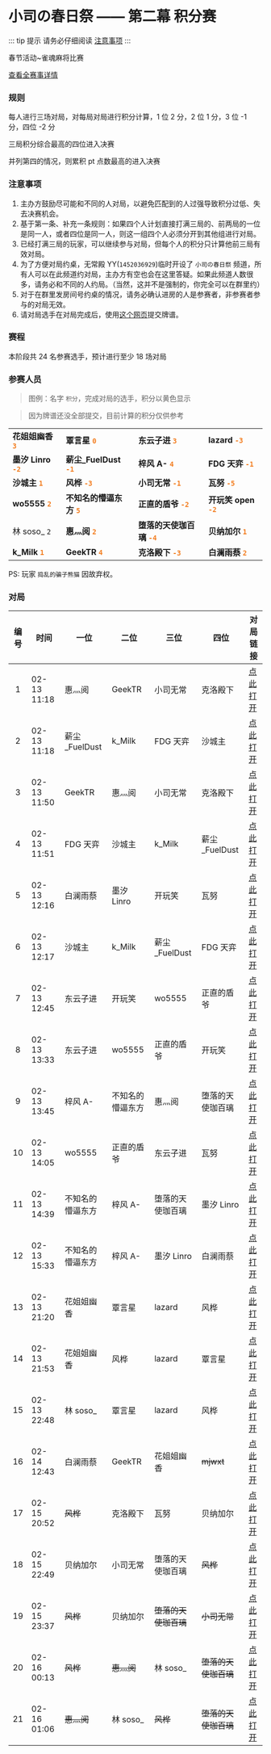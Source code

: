# 小司の春日祭 —— 第二幕 积分赛

::: tip 提示
请务必仔细阅读 [注意事项](#注意事项)
:::

春节活动~雀魂麻将比赛

[查看全赛事详情](./)

### 规则

每人进行三场对局，对每局对局进行积分计算，1 位 2 分，2 位 1 分，3 位 -1 分，四位 -2 分

三局积分综合最高的四位进入决赛

并列第四的情况，则累积 pt 点数最高的进入决赛

### 注意事项

1. 主办方鼓励尽可能和不同的人对局，以避免匹配到的人过强导致积分过低、失去决赛机会。
1. 基于第一条、补充一条规则：如果四个人计划直接打满三局的、前两局的一位是同一人，或者四位是同一人，则这一组四个人必须分开到其他组进行对局。
1. 已经打满三局的玩家，可以继续参与对局，但每个人的积分只计算他前三局有效对局。
1. 为了方便对局约桌，无常殿 YY(`1452036929`)临时开设了 `小司の春日祭` 频道，所有人可以在此频道约对局，主办方有空也会在这里答疑。如果此频道人数很多，请务必和不同的人约局。（当然，这并不是强制的，你完全可以在群里约）
1. 对于在群里发房间号约桌的情况，请务必确认进房的人是参赛者，非参赛者参与的对局无效。
1. 请对局选手在对局完成后，使用[这个网页](https://wj.qq.com/s2/8047309/9473/)提交牌谱。

### 赛程

本阶段共 24 名参赛选手，预计进行至少 18 场对局

### 参赛人员

> 图例：名字 `积分`，完成对局的选手，积分以黄色显示

> 因为牌谱还没全部提交，目前计算的积分仅供参考

<div class="players">

|                     |                          |                           |                      |
| ------------------- | ------------------------ | ------------------------- | -------------------- |
| **花姐姐幽香 `3`**  | **覃言星 `0`**           | **东云子进 `3`**          | **lazard `-3`**      |
| **墨汐 Linro `-2`** | **薪尘\_FuelDust `-1`**  | **梓风 A- `4`**           | **FDG 天弈 `-1`**    |
| **沙城主 `1`**      | **风桦 `-3`**            | **小司无常 `-1`**         | **瓦努 `-5`**        |
| **wo5555 `2`**      | **不知名的懵逼东方 `5`** | **正直的盾爷 `-2`**       | **开玩笑 open `-2`** |
| 林 soso\_ `2`       | **惠灬阅 `2`**           | **堕落的天使珈百璃 `-4`** | **贝纳加尔 `1`**     |
| **k_Milk `1`**      | **GeekTR `4`**           | **克洛殿下 `-3`**         | **白澜雨蔡 `2`**     |

</div>

PS: 玩家 `捣乱的骗子熊猫` 因故弃权。

### 对局

<div class="games">

| 编号 | 时间        | 一位             | 二位             | 三位                 | 四位                 | 对局链接            |
| :--: | ----------- | ---------------- | ---------------- | -------------------- | -------------------- | ------------------- |
|  1   | 02-13 11:18 | 惠灬阅           | GeekTR           | 小司无常             | 克洛殿下             | [点此打开][match01] |
|  2   | 02-13 11:18 | 薪尘\_FuelDust   | k_Milk           | FDG 天弈             | 沙城主               | [点此打开][match02] |
|  3   | 02-13 11:50 | GeekTR           | 惠灬阅           | 小司无常             | 克洛殿下             | [点此打开][match03] |
|  4   | 02-13 11:51 | FDG 天弈         | 沙城主           | k_Milk               | 薪尘\_FuelDust       | [点此打开][match04] |
|  5   | 02-13 12:16 | 白澜雨蔡         | 墨汐 Linro       | 开玩笑               | 瓦努                 | [点此打开][match05] |
|  6   | 02-13 12:17 | 沙城主           | k_Milk           | 薪尘\_FuelDust       | FDG 天弈             | [点此打开][match06] |
|  7   | 02-13 12:45 | 东云子进         | 开玩笑           | wo5555               | 正直的盾爷           | [点此打开][match07] |
|  8   | 02-13 13:33 | 东云子进         | wo5555           | 正直的盾爷           | 开玩笑               | [点此打开][match08] |
|  9   | 02-13 13:45 | 梓风 A-          | 不知名的懵逼东方 | 惠灬阅               | 堕落的天使珈百璃     | [点此打开][match09] |
|  10  | 02-13 14:05 | wo5555           | 正直的盾爷       | 东云子进             | 瓦努                 | [点此打开][match10] |
|  11  | 02-13 14:39 | 不知名的懵逼东方 | 梓风 A-          | 堕落的天使珈百璃     | 墨汐 Linro           | [点此打开][match11] |
|  12  | 02-13 15:33 | 不知名的懵逼东方 | 梓风 A-          | 墨汐 Linro           | 白澜雨蔡             | [点此打开][match12] |
|  13  | 02-13 21:20 | 花姐姐幽香       | 覃言星           | lazard               | 风桦                 | [点此打开][match13] |
|  14  | 02-13 21:53 | 花姐姐幽香       | 风桦             | lazard               | 覃言星               | [点此打开][match14] |
|  15  | 02-13 22:48 | 林 soso\_        | 覃言星           | lazard               | 风桦                 | [点此打开][match15] |
|  16  | 02-14 12:43 | 白澜雨蔡         | GeekTR           | 花姐姐幽香           | ~~mjwxt~~            | [点此打开][match16] |
|  17  | 02-15 20:52 | ~~风桦~~         | 克洛殿下         | 瓦努                 | 贝纳加尔             | [点此打开][match17] |
|  18  | 02-15 22:49 | 贝纳加尔         | 小司无常         | 堕落的天使珈百璃     | ~~风桦~~             | [点此打开][match18] |
|  19  | 02-15 23:37 | ~~风桦~~         | 贝纳加尔         | ~~堕落的天使珈百璃~~ | ~~小司无常~~         | [点此打开][match19] |
|  20  | 02-16 00:13 | ~~风桦~~         | ~~惠灬阅~~       | 林 soso\_            | ~~堕落的天使珈百璃~~ | [点此打开][match20] |
|  21  | 02-16 01:06 | ~~惠灬阅~~       | 林 soso\_        | ~~风桦~~             | ~~堕落的天使珈百璃~~ | [点此打开][match21] |

</div>

[match01]: https://game.maj-soul.com/1/?paipu=210213-e381cf49-dc03-4843-ae52-49210f27df1a_a88885562
[match02]: https://game.maj-soul.com/1/?paipu=210213-37825454-1b4c-4c54-a20a-b5a2bc523411_a111398079
[match03]: https://game.maj-soul.com/1/?paipu=210213-d8b8c777-6811-4dc5-8b1d-459b564de10e_a88885562
[match04]: https://game.maj-soul.com/1/?paipu=210213-04ab80be-509c-4bc0-837d-0a236e7045b5_a111398079
[match05]: https://game.maj-soul.com/1/?paipu=210213-6a78493d-0b32-4919-8ade-1604ce9f8735_a91795565
[match06]: https://game.maj-soul.com/1/?paipu=210213-801e718a-16f5-4064-83ef-c97d8808d2c6_a111398079
[match07]: https://game.maj-soul.com/1/?paipu=210213-8a3bda94-609f-4836-9002-0f16f2000d01_a93274301
[match08]: https://game.maj-soul.com/1/?paipu=210213-a8a524c5-1117-4c33-b105-9b4f2dcd76a2_a93274301
[match09]: https://game.maj-soul.com/1/?paipu=210213-c9fe6984-3135-47b2-a638-940d440de200_a54158259
[match10]: https://game.maj-soul.com/1/?paipu=210213-6d6bd61f-11a8-4fe2-8aad-a282f053e3fc_a93274301
[match11]: https://game.maj-soul.com/1/?paipu=210213-ad1cf1ef-8c92-4e89-93f8-0fd627bee3c1_a19293405
[match12]: https://game.maj-soul.com/1/?paipu=210213-d1b01231-cc84-412f-9b80-7c6c3cf04eec_a91795565
[match13]: https://game.maj-soul.com/1/?paipu=210213-b9749fa0-d9d2-4049-8445-d9e5ec17a2af_a92996991
[match14]: https://game.maj-soul.com/1/?paipu=210213-b0b0ef2c-1bda-4b2c-84ef-dbfd77953a40_a92996991
[match15]: https://game.maj-soul.com/1/?paipu=210213-053b0224-2374-4d78-a8c4-b2b8b46dae47_a111770898
[match16]: https://game.maj-soul.com/1/?paipu=210214-424d6597-f49a-4bee-91a4-0f26dd8bf86b_a88885562
[match17]: https://game.maj-soul.com/1/?paipu=210215-e2859331-e13a-4a90-9a83-cbe68608f760_a110593669
[match18]: https://game.maj-soul.com/1/?paipu=210215-f8f98256-046c-42d6-ba04-a4727ed8e6cd_a110593669
[match19]: https://game.maj-soul.com/1/?paipu=210215-5b14a181-639d-40aa-82c5-09b3ff5aa298_a110593669
[match20]: https://game.maj-soul.com/1/?paipu=210216-31ae2268-472e-4119-911a-9adf9c540764_a54158259
[match21]: https://game.maj-soul.com/1/?paipu=210216-040559bf-227c-427d-bfe5-72c58d504ba4_a54158259

<style>
.yuu-theme-dark .players td>strong>code {
  color: #f3ea21;
}
.players td>strong>code {
  color: #f37e21;
}
.games td>s {
  opacity: 0.5;
}
</style>
